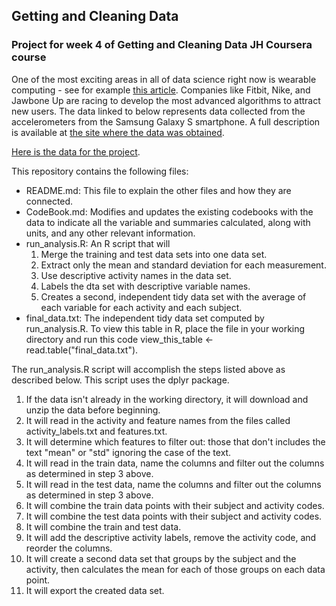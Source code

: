 ## Getting and Cleaning Data

### Project for week 4 of Getting and Cleaning Data JH Coursera course

One of the most exciting areas in all of data science right now is wearable computing - see for example [this article](http://www.insideactivitytracking.com/data-science-activity-tracking-and-the-battle-for-the-worlds-top-sports-brand/). Companies like Fitbit, Nike, and Jawbone Up are racing to develop the most advanced algorithms to attract new users. The data linked to below represents data collected from the accelerometers from the Samsung Galaxy S smartphone. A full description is available at [the site where the data was obtained](http://archive.ics.uci.edu/ml/datasets/Human+Activity+Recognition+Using+Smartphones).

[Here is the data for the project](https://d396qusza40orc.cloudfront.net/getdata%2Fprojectfiles%2FUCI%20HAR%20Dataset.zip).

This repository contains the following files:
* README.md: This file to explain the other files and how they are connected.
* CodeBook.md: Modifies and updates the existing codebooks with the data to indicate all the variable and summaries calculated, along with units, and any other relevant information.
* run_analysis.R: An R script that will 
  1. Merge the training and test data sets into one data set.
  2. Extract only the mean and standard deviation for each measurement.
  3. Use descriptive activity names in the data set.
  4. Labels the dta set with descriptive variable names.
  5. Creates a second, independent tidy data set with the average of each variable for each activity and each subject.
* final_data.txt: The independent tidy data set computed by run_analysis.R.  To view this table in R, place the file in your working directory and run this code view_this_table <- read.table("final_data.txt").

The run_analysis.R script will accomplish the steps listed above as described below.  This script uses the dplyr package.
1. If the data isn't already in the working directory, it will download and unzip the data before beginning.
2. It will read in the activity and feature names from the files called activity_labels.txt and features.txt.
3. It will determine which features to filter out: those that don't includes the text "mean" or "std" ignoring the case of the text.
4. It will read in the train data, name the columns and filter out the columns as determined in step 3 above.
5. It will read in the test data, name the columns and filter out the columns as determined in step 3 above.
6. It will combine the train data points with their subject and activity codes.
7. It will combine the test data points with their subject and activity codes.
8. It will combine the train and test data.
9. It will add the descriptive activity labels, remove the activity code, and reorder the columns.
10. It will create a second data set that groups by the subject and the activity, then calculates the mean for each of those groups on each data point.
11. It will export the created data set.
